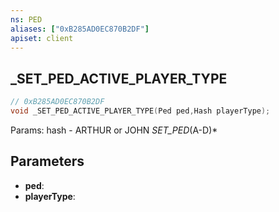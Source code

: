 ```yaml
---
ns: PED
aliases: ["0xB285AD0EC870B2DF"]
apiset: client
---
```

## _SET_PED_ACTIVE_PLAYER_TYPE

```c
// 0xB285AD0EC870B2DF
void _SET_PED_ACTIVE_PLAYER_TYPE(Ped ped,Hash playerType);
```

Params: hash - ARTHUR or JOHN
_SET_PED_(A-D)*

## Parameters
* **ped**:
* **playerType**: